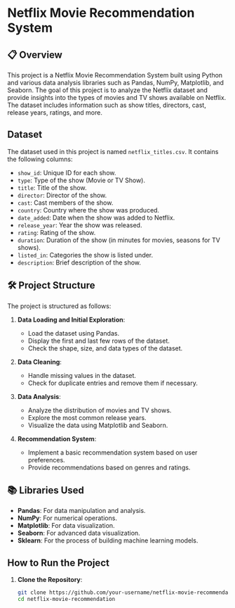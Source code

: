 # Netflix Movie Recommendation System

## 📋 Overview

This project is a Netflix Movie Recommendation System built using Python and various data analysis libraries such as Pandas, NumPy, Matplotlib, and Seaborn. The goal of this project is to analyze the Netflix dataset and provide insights into the types of movies and TV shows available on Netflix. The dataset includes information such as show titles, directors, cast, release years, ratings, and more.

## Dataset

The dataset used in this project is named `netflix_titles.csv`. It contains the following columns:

- `show_id`: Unique ID for each show.
- `type`: Type of the show (Movie or TV Show).
- `title`: Title of the show.
- `director`: Director of the show.
- `cast`: Cast members of the show.
- `country`: Country where the show was produced.
- `date_added`: Date when the show was added to Netflix.
- `release_year`: Year the show was released.
- `rating`: Rating of the show.
- `duration`: Duration of the show (in minutes for movies, seasons for TV shows).
- `listed_in`: Categories the show is listed under.
- `description`: Brief description of the show.

## 🛠️  Project Structure

The project is structured as follows:

1. **Data Loading and Initial Exploration**:
   - Load the dataset using Pandas.
   - Display the first and last few rows of the dataset.
   - Check the shape, size, and data types of the dataset.

2. **Data Cleaning**:
   - Handle missing values in the dataset.
   - Check for duplicate entries and remove them if necessary.

3. **Data Analysis**:
   - Analyze the distribution of movies and TV shows.
   - Explore the most common release years.
   - Visualize the data using Matplotlib and Seaborn.

4. **Recommendation System**:
   - Implement a basic recommendation system based on user preferences.
   - Provide recommendations based on genres and ratings.

## 📚 Libraries Used

- **Pandas**: For data manipulation and analysis.
- **NumPy**: For numerical operations.
- **Matplotlib**: For data visualization.
- **Seaborn**: For advanced data visualization.
- **Sklearn**: For the process of building machine learning models.

## How to Run the Project

1. **Clone the Repository**:
   ```bash
   git clone https://github.com/your-username/netflix-movie-recommendation.git
   cd netflix-movie-recommendation
